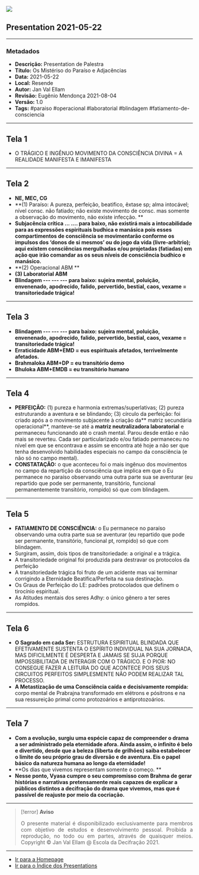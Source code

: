 ![](2021-05-22-ppt-1.jpg)

## Presentation 2021-05-22

---
### Metadados

- **Descrição:** Presentation de Palestra
- **Título:** Os Mistériso do Paraíso e Adjacências
- **Data:** 2021-05-22
- **Local:** Resende 
- **Autor:** Jan Val Ellam
- **Revisão:** Eugênio Mendonça 2021-08-04
- **Versão:** 1.0
- **Tags:** #paraiso #operacional #laboratorial #blindagem #fatiamento-de-consciencia

---
## Tela 1
- O TRÁGICO E INGÊNUO MOVIMENTO DA CONSCIÊNCIA DIVINA = A REALIDADE MANIFESTA E IMANIFESTA

---
## Tela 2
- **NE, MEC, CG**
- **(1) Paraíso: A pureza, perfeição, beatifico, êxtase sp; alma intocável; nível consc. não fatiado; não existe movimento de consc. mas somente a observação do movimento, não existe infecção. **
- **Subjacência crítica ... 	....		para baixo, não existirá mais a intocabilidade para as expressões espirituais budhica e manásica pois esses compartimentos de consciência se movimentarão conforme os impulsos dos ‘donos de si mesmos’ ou do jogo da vida (livre-arbítrio); aqui existem consciências mergulhadas e/ou projetadas (fatiadas) em ação que irão comandar as os seus níveis de consciência budhico e manásico.**
- **(2) Operacional		ABM	**
- **(3) Laboratorial		ABM**
- **Blindagem ---		---		---	para baixo: sujeira mental, poluição, envenenado, apodrecido, falido, pervertido, bestial, caos, vexame = transitoriedade trágica!**

---
## Tela 3
- **Blindagem ---		---		---	para baixo: sujeira mental, poluição, envenenado, apodrecido, falido, pervertido, bestial, caos, vexame = transitoriedade trágica!**
- **Erraticidade			ABM+EMD = eus espirituais afetados, terrivelmente afetados.**
- **Brahmaloka			ABM+DP = eu transitório demo**
- **Bhuloka 			ABM+EMDB	= eu transitório humano**

---
## Tela 4
- **PERFEIÇÃO:** (1) pureza e harmonia extremas/superlativas; (2) pureza estruturando a aventura e se blindando; (3) círculo da perfeição: foi criado após a o movimento subjacente à criação da** matriz secundária operacional**, manteve-se até a **matriz neutralizadora laboratorial** e permaneceu funcionando até o crash mental. Parou desde então e não mais se reverteu. Cada ser particularizado e/ou fatiado permaneceu no nível em que se encontrava e assim se encontra até hoje a não ser que tenha desenvolvido habilidades especiais no campo da consciência (e não só no campo mental).
- **CONSTATAÇÃO:** o que aconteceu foi o mais ingênuo dos movimentos no campo da repartição da consciência que implica em que o Eu permanece no paraíso observando uma outra parte sua se aventurar (eu repartido que pode ser permanente, transitório, funcional permanentemente transitório, rompido) só que com blindagem.

---
## Tela 5
- **FATIAMENTO DE CONSCIÊNCIA:** o Eu permanece no paraíso observando uma outra parte sua se aventurar (eu repartido que pode ser permanente, transitório, funcional pt, rompido) só que com blindagem.
- Surgiram, assim, dois tipos de transitoriedade: a original e a trágica. 
- A transitoriedade original foi produzida para destravar os protocolos da perfeição
- A transitoriedade trágica foi fruto de um acidente mas vai terminar corrigindo a Eternidade Beatífica/Perfeita na sua destinação.
- Os Graus de Perfeição do LE: padrões protocolados que definem o tirocínio espiritual.
- As Atitudes mentais dos seres Adhy: o único gênero a ter seres rompidos.

---
## Tela 6
- **O Sagrado em cada Ser:** ESTRUTURA ESPIRITUAL BLINDADA QUE EFETIVAMENTE SUSTENTA O ESPÍRITO INDIVIDUAL NA SUA JORNADA, MAS DIFICILMENTE É DESPERTA E JAMAIS SE SUJA PORQUE IMPOSSIBILITADA DE INTERAGIR COM O TRÁGICO. E O PIOR: NO CONSEGUE FAZER A LEITURA DO QUE ACONTECE POIS SEUS CIRCUITOS PERFEITOS SIMPLESMENTE NÃO PODEM REALIZAR TAL PROCESSO.
- **A Metastização de uma Consciência caída e decisivamente rompida:** corpo mental de Prabrajna transformado em elétrons e pósitrons e na sua ressureição primal como protozoários e antiprotozoários.

---
## Tela 7
- **Com a evolução, surgiu uma espécie capaz de compreender o drama a ser administrado pela eternidade afora. Ainda assim, o infinito é belo e divertido, desde que a beleza (liberta de grilhões) saiba estabelecer o limite do seu próprio grau de diversão e de aventura. Eis o papel básico da natureza humana ao longo da eternidade!**
- **Os dias que vivemos representam somente o começo. **
- **Nesse ponto, Vyasa cumpre o seu compromisso com Brahma de gerar histórias e narrativas pretensamente reais capazes de explicar a públicos distintos a decifração do drama que vivemos, mas que é passível de reajuste por meio da cocriação.**

---
> [!error] **Aviso**
> <p align="justify">O presente material é disponibilizado exclusivamente para membros com objetivo de estudos e desenvolvimento pessoal. Proibida a reprodução, no todo ou em partes, através de quaisquer meios. Copyright © Jan Val Ellam @ Escola da Decifração 2021. </p>

---

- [Ir para a Homepage](Homepage.Canvas)
- [Ir para o Índice dos Presentations](ÍNDICE%20GERAL%20DOS%20PRESENTATIONS.canvas)